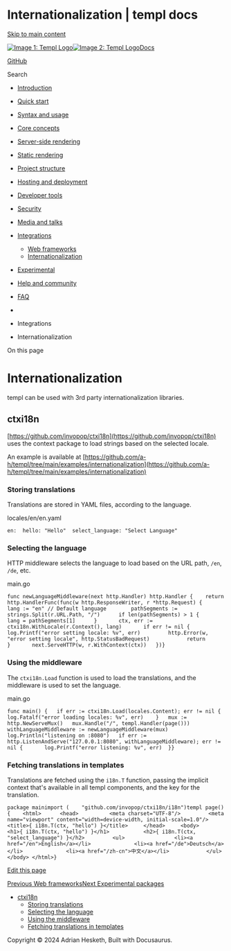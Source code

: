 Internationalization | templ docs
===============

[Skip to main content](https://templ.guide/integrations/internationalization#__docusaurus_skipToContent_fallback)

[![Image 1: Templ Logo](https://templ.guide/img/logo.svg)![Image 2: Templ Logo](https://templ.guide/img/logo.svg)](https://templ.guide/)[Docs](https://templ.guide/)

[GitHub](https://github.com/a-h/templ)

Search

*   [Introduction](https://templ.guide/)
*   [Quick start](https://templ.guide/quick-start/installation)
    
*   [Syntax and usage](https://templ.guide/syntax-and-usage/basic-syntax)
    
*   [Core concepts](https://templ.guide/core-concepts/components)
    
*   [Server-side rendering](https://templ.guide/server-side-rendering/creating-an-http-server-with-templ)
    
*   [Static rendering](https://templ.guide/static-rendering/generating-static-html-files-with-templ)
    
*   [Project structure](https://templ.guide/project-structure/project-structure)
    
*   [Hosting and deployment](https://templ.guide/hosting-and-deployment/hosting-on-aws-lambda)
    
*   [Developer tools](https://templ.guide/developer-tools/cli)
    
*   [Security](https://templ.guide/security/injection-attacks)
    
*   [Media and talks](https://templ.guide/media/)
*   [Integrations](https://templ.guide/integrations/web-frameworks)
    
    *   [Web frameworks](https://templ.guide/integrations/web-frameworks)
    *   [Internationalization](https://templ.guide/integrations/internationalization)
*   [Experimental](https://templ.guide/experimental/overview)
    
*   [Help and community](https://templ.guide/help-and-community/)
*   [FAQ](https://templ.guide/faq/)

*   [](https://templ.guide/)
*   Integrations
*   Internationalization

On this page

Internationalization
====================

templ can be used with 3rd party internationalization libraries.

ctxi18n[​](https://templ.guide/integrations/internationalization#ctxi18n "Direct link to ctxi18n")
--------------------------------------------------------------------------------------------------

[https://github.com/invopop/ctxi18n](https://github.com/invopop/ctxi18n) uses the context package to load strings based on the selected locale.

An example is available at [https://github.com/a-h/templ/tree/main/examples/internationalization](https://github.com/a-h/templ/tree/main/examples/internationalization)

### Storing translations[​](https://templ.guide/integrations/internationalization#storing-translations "Direct link to Storing translations")

Translations are stored in YAML files, according to the language.

locales/en/en.yaml

```
en:  hello: "Hello"  select_language: "Select Language"
```

### Selecting the language[​](https://templ.guide/integrations/internationalization#selecting-the-language "Direct link to Selecting the language")

HTTP middleware selects the language to load based on the URL path, `/en`, `/de`, etc.

main.go

```
func newLanguageMiddleware(next http.Handler) http.Handler {	return http.HandlerFunc(func(w http.ResponseWriter, r *http.Request) {		lang := "en" // Default language		pathSegments := strings.Split(r.URL.Path, "/")		if len(pathSegments) > 1 {			lang = pathSegments[1]		}		ctx, err := ctxi18n.WithLocale(r.Context(), lang)		if err != nil {			log.Printf("error setting locale: %v", err)			http.Error(w, "error setting locale", http.StatusBadRequest)			return		}		next.ServeHTTP(w, r.WithContext(ctx))	})}
```

### Using the middleware[​](https://templ.guide/integrations/internationalization#using-the-middleware "Direct link to Using the middleware")

The `ctxi18n.Load` function is used to load the translations, and the middleware is used to set the language.

main.go

```
func main() {	if err := ctxi18n.Load(locales.Content); err != nil {		log.Fatalf("error loading locales: %v", err)	}	mux := http.NewServeMux()	mux.Handle("/", templ.Handler(page()))	withLanguageMiddleware := newLanguageMiddleware(mux)	log.Println("listening on :8080")	if err := http.ListenAndServe("127.0.0.1:8080", withLanguageMiddleware); err != nil {		log.Printf("error listening: %v", err)	}}
```

### Fetching translations in templates[​](https://templ.guide/integrations/internationalization#fetching-translations-in-templates "Direct link to Fetching translations in templates")

Translations are fetched using the `i18n.T` function, passing the implicit context that's available in all templ components, and the key for the translation.

```
package mainimport (	"github.com/invopop/ctxi18n/i18n")templ page() {	<html>		<head>			<meta charset="UTF-8"/>			<meta name="viewport" content="width=device-width, initial-scale=1.0"/>			<title>{ i18n.T(ctx, "hello") }</title>		</head>		<body>			<h1>{ i18n.T(ctx, "hello") }</h1>			<h2>{ i18n.T(ctx, "select_language") }</h2>			<ul>				<li><a href="/en">English</a></li>				<li><a href="/de">Deutsch</a></li>				<li><a href="/zh-cn">中文</a></li>			</ul>		</body>	</html>}
```

[Edit this page](https://github.com/a-h/templ/tree/main/docs/docs/12-integrations/02-internationalization.md)

[Previous Web frameworks](https://templ.guide/integrations/web-frameworks)[Next Experimental packages](https://templ.guide/experimental/overview)

*   [ctxi18n](https://templ.guide/integrations/internationalization#ctxi18n)
    *   [Storing translations](https://templ.guide/integrations/internationalization#storing-translations)
    *   [Selecting the language](https://templ.guide/integrations/internationalization#selecting-the-language)
    *   [Using the middleware](https://templ.guide/integrations/internationalization#using-the-middleware)
    *   [Fetching translations in templates](https://templ.guide/integrations/internationalization#fetching-translations-in-templates)

Copyright © 2024 Adrian Hesketh, Built with Docusaurus.